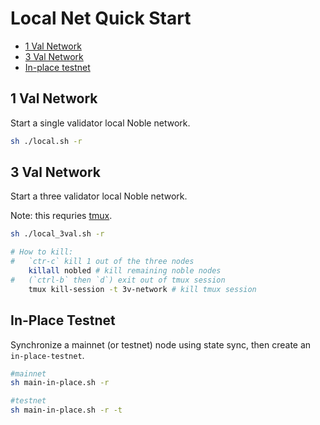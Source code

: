 # Local Net Quick Start

- [1 Val Network](#1-val-network)
- [3 Val Network](#3-val-network)
- [In-place testnet](#in-place-testnet)

## 1 Val Network

Start a single validator local Noble network.

```sh
sh ./local.sh -r
```

## 3 Val Network

Start a three validator local Noble network.

Note: this requries [tmux](https://github.com/tmux/tmux/wiki).

```sh
sh ./local_3val.sh -r

# How to kill:
#   `ctr-c` kill 1 out of the three nodes
    killall nobled # kill remaining noble nodes
#   (`ctrl-b` then `d`) exit out of tmux session 
    tmux kill-session -t 3v-network # kill tmux session
```

## In-Place Testnet

Synchronize a mainnet (or testnet) node using state sync, then create an `in-place-testnet`.

```sh
#mainnet
sh main-in-place.sh -r

#testnet
sh main-in-place.sh -r -t
```
